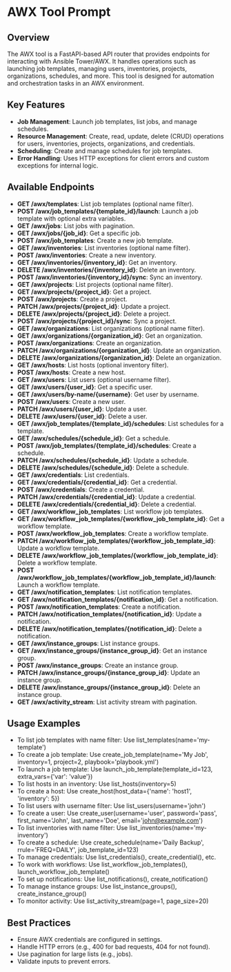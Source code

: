 # AWX Tool Prompt

## Overview
The AWX tool is a FastAPI-based API router that provides endpoints for interacting with Ansible Tower/AWX. It handles operations such as launching job templates, managing users, inventories, projects, organizations, schedules, and more. This tool is designed for automation and orchestration tasks in an AWX environment.

## Key Features
- **Job Management**: Launch job templates, list jobs, and manage schedules.
- **Resource Management**: Create, read, update, delete (CRUD) operations for users, inventories, projects, organizations, and credentials.
- **Scheduling**: Create and manage schedules for job templates.
- **Error Handling**: Uses HTTP exceptions for client errors and custom exceptions for internal logic.

## Available Endpoints
- **GET /awx/templates**: List job templates (optional name filter).
- **POST /awx/job_templates/{template_id}/launch**: Launch a job template with optional extra variables.
- **GET /awx/jobs**: List jobs with pagination.
- **GET /awx/jobs/{job_id}**: Get a specific job.
- **POST /awx/job_templates**: Create a new job template.
- **GET /awx/inventories**: List inventories (optional name filter).
- **POST /awx/inventories**: Create a new inventory.
- **GET /awx/inventories/{inventory_id}**: Get an inventory.
- **DELETE /awx/inventories/{inventory_id}**: Delete an inventory.
- **POST /awx/inventories/{inventory_id}/sync**: Sync an inventory.
- **GET /awx/projects**: List projects (optional name filter).
- **GET /awx/projects/{project_id}**: Get a project.
- **POST /awx/projects**: Create a project.
- **PATCH /awx/projects/{project_id}**: Update a project.
- **DELETE /awx/projects/{project_id}**: Delete a project.
- **POST /awx/projects/{project_id}/sync**: Sync a project.
- **GET /awx/organizations**: List organizations (optional name filter).
- **GET /awx/organizations/{organization_id}**: Get an organization.
- **POST /awx/organizations**: Create an organization.
- **PATCH /awx/organizations/{organization_id}**: Update an organization.
- **DELETE /awx/organizations/{organization_id}**: Delete an organization.
- **GET /awx/hosts**: List hosts (optional inventory filter).
- **POST /awx/hosts**: Create a new host.
- **GET /awx/users**: List users (optional username filter).
- **GET /awx/users/{user_id}**: Get a specific user.
- **GET /awx/users/by-name/{username}**: Get user by username.
- **POST /awx/users**: Create a new user.
- **PATCH /awx/users/{user_id}**: Update a user.
- **DELETE /awx/users/{user_id}**: Delete a user.
- **GET /awx/job_templates/{template_id}/schedules**: List schedules for a template.
- **GET /awx/schedules/{schedule_id}**: Get a schedule.
- **POST /awx/job_templates/{template_id}/schedules**: Create a schedule.
- **PATCH /awx/schedules/{schedule_id}**: Update a schedule.
- **DELETE /awx/schedules/{schedule_id}**: Delete a schedule.
- **GET /awx/credentials**: List credentials.
- **GET /awx/credentials/{credential_id}**: Get a credential.
- **POST /awx/credentials**: Create a credential.
- **PATCH /awx/credentials/{credential_id}**: Update a credential.
- **DELETE /awx/credentials/{credential_id}**: Delete a credential.
- **GET /awx/workflow_job_templates**: List workflow job templates.
- **GET /awx/workflow_job_templates/{workflow_job_template_id}**: Get a workflow template.
- **POST /awx/workflow_job_templates**: Create a workflow template.
- **PATCH /awx/workflow_job_templates/{workflow_job_template_id}**: Update a workflow template.
- **DELETE /awx/workflow_job_templates/{workflow_job_template_id}**: Delete a workflow template.
- **POST /awx/workflow_job_templates/{workflow_job_template_id}/launch**: Launch a workflow template.
- **GET /awx/notification_templates**: List notification templates.
- **GET /awx/notification_templates/{notification_id}**: Get a notification.
- **POST /awx/notification_templates**: Create a notification.
- **PATCH /awx/notification_templates/{notification_id}**: Update a notification.
- **DELETE /awx/notification_templates/{notification_id}**: Delete a notification.
- **GET /awx/instance_groups**: List instance groups.
- **GET /awx/instance_groups/{instance_group_id}**: Get an instance group.
- **POST /awx/instance_groups**: Create an instance group.
- **PATCH /awx/instance_groups/{instance_group_id}**: Update an instance group.
- **DELETE /awx/instance_groups/{instance_group_id}**: Delete an instance group.
- **GET /awx/activity_stream**: List activity stream with pagination.

## Usage Examples
- To list job templates with name filter: Use list_templates(name='my-template')
- To create a job template: Use create_job_template(name='My Job', inventory=1, project=2, playbook='playbook.yml')
- To launch a job template: Use launch_job_template(template_id=123, extra_vars={'var': 'value'})
- To list hosts in an inventory: Use list_hosts(inventory=5)
- To create a host: Use create_host(host_data={'name': 'host1', 'inventory': 5})
- To list users with username filter: Use list_users(username='john')
- To create a user: Use create_user(username='user', password='pass', first_name='John', last_name='Doe', email='john@example.com')
- To list inventories with name filter: Use list_inventories(name='my-inventory')
- To create a schedule: Use create_schedule(name='Daily Backup', rrule='FREQ=DAILY', job_template_id=123)
- To manage credentials: Use list_credentials(), create_credential(), etc.
- To work with workflows: Use list_workflow_job_templates(), launch_workflow_job_template()
- To set up notifications: Use list_notifications(), create_notification()
- To manage instance groups: Use list_instance_groups(), create_instance_group()
- To monitor activity: Use list_activity_stream(page=1, page_size=20)

## Best Practices
- Ensure AWX credentials are configured in settings.
- Handle HTTP errors (e.g., 400 for bad requests, 404 for not found).
- Use pagination for large lists (e.g., jobs).
- Validate inputs to prevent errors.